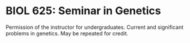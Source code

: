 # BIOL 625: Seminar in Genetics

Permission of the instructor for undergraduates. Current and significant problems in genetics. May be repeated for credit.